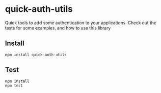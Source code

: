 # quick-auth-utils

Quick tools to add some authentication to your applications. Check out the
tests for some examples, and how to use this library

## Install

```
npm install quick-auth-utils
```

## Test

```
npm install
npm test
```
